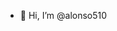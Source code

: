 - 👋 Hi, I’m @alonso510


<!---
alonso510/alonso510 is a ✨ special ✨ repository because its `README.md` (this file) appears on your GitHub profile.
You can click the Preview link to take a look at your changes.
--->

